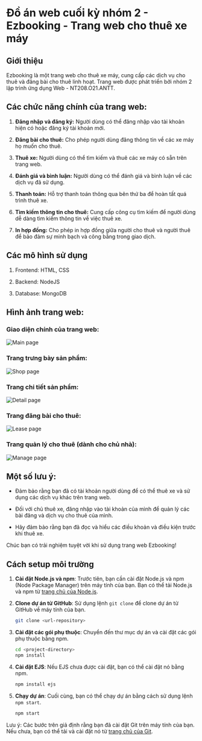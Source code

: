 # Đồ án web cuối kỳ nhóm 2 - Ezbooking - Trang web cho thuê xe máy

## Giới thiệu

Ezbooking là một trang web cho thuê xe máy, cung cấp các dịch vụ cho thuê và đăng bài cho thuê linh hoạt. Trang web được phát triển bởi nhóm 2 lập trình ứng dụng Web - NT208.O21.ANTT.

## Các chức năng chính của trang web:

1. **Đăng nhập và đăng ký:** Người dùng có thể đăng nhập vào tài khoản hiện có hoặc đăng ký tài khoản mới.

2. **Đăng bài cho thuê:** Cho phép người dùng đăng thông tin về các xe máy họ muốn cho thuê.

3. **Thuê xe:** Người dùng có thể tìm kiếm và thuê các xe máy có sẵn trên trang web.

4. **Đánh giá và bình luận:** Người dùng có thể đánh giá và bình luận về các dịch vụ đã sử dụng.

5. **Thanh toán:** Hỗ trợ thanh toán thông qua bên thứ ba để hoàn tất quá trình thuê xe.

6. **Tìm kiếm thông tin cho thuê:** Cung cấp công cụ tìm kiếm để người dùng dễ dàng tìm kiếm thông tin về việc thuê xe.

7. **In hợp đồng:** Cho phép in hợp đồng giữa người cho thuê và người thuê để bảo đảm sự minh bạch và công bằng trong giao dịch.

## Các mô hình sử dụng

1. Frontend: HTML, CSS

2. Backend: NodeJS

3. Database: MongoDB
 
## Hình ảnh trang web:

### Giao diện chính của trang web:
![Main page](Demo/main_page.png)

### Trang trưng bày sản phẩm:
![Shop page](Demo/shop_page.png)

### Trang chi tiết sản phẩm:
![Detail page](Demo/detail_product_page.png)

### Trang đăng bài cho thuê:
![Lease page](Demo/lease_page.png)

### Trang quản lý cho thuê (dành cho chủ nhà):
![Manage page](Demo/mange_page_for_landlord.png)


## Một số lưu ý:

- Đảm bảo rằng bạn đã có tài khoản người dùng để có thể thuê xe và sử dụng các dịch vụ khác trên trang web.

- Đối với chủ thuê xe, đăng nhập vào tài khoản của mình để quản lý các bài đăng và dịch vụ cho thuê của mình.

- Hãy đảm bảo rằng bạn đã đọc và hiểu các điều khoản và điều kiện trước khi thuê xe.

Chúc bạn có trải nghiệm tuyệt vời khi sử dụng trang web Ezbooking!

## Cách setup môi trường

1. **Cài đặt Node.js và npm**: Trước tiên, bạn cần cài đặt Node.js và npm (Node Package Manager) trên máy tính của bạn. Bạn có thể tải Node.js và npm từ [trang chủ của Node.js](https://nodejs.org/).

2. **Clone dự án từ GitHub**: Sử dụng lệnh `git clone` để clone dự án từ GitHub về máy tính của bạn.

    ```bash
    git clone <url-repository>
    ```

3. **Cài đặt các gói phụ thuộc**: Chuyển đến thư mục dự án và cài đặt các gói phụ thuộc bằng npm.

    ```bash
    cd <project-directory>
    npm install
    ```

4. **Cài đặt EJS**: Nếu EJS chưa được cài đặt, bạn có thể cài đặt nó bằng npm.

    ```bash
    npm install ejs
    ```

5. **Chạy dự án**: Cuối cùng, bạn có thể chạy dự án bằng cách sử dụng lệnh `npm start`.

    ```bash
    npm start
    ```

Lưu ý: Các bước trên giả định rằng bạn đã cài đặt Git trên máy tính của bạn. Nếu chưa, bạn có thể tải và cài đặt nó từ [trang chủ của Git](https://git-scm.com/).
